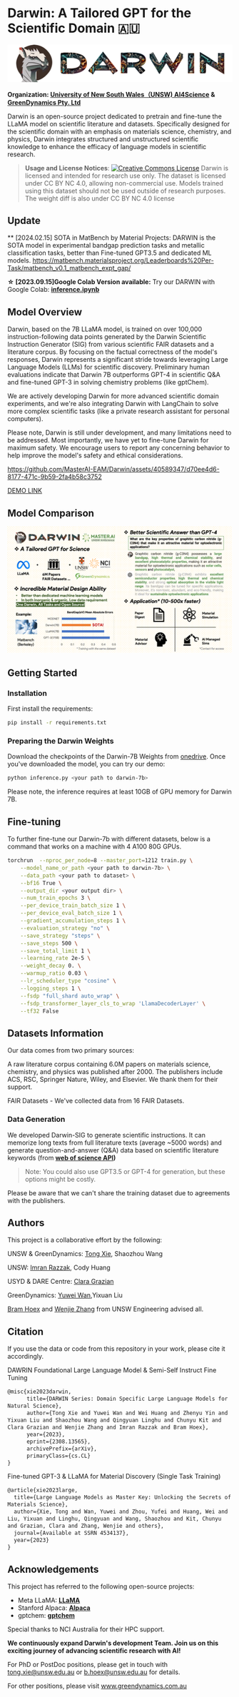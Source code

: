 # Darwin: A Tailored GPT for the Scientific Domain 🇦🇺
![logo](assets/logo.png)

**Organization: [University of New South Wales（UNSW) AI4Science](https://www.masterai.com.au) & [GreenDynamics Pty. Ltd](https://www.greendynamics.com.au)**

Darwin is an open-source project dedicated to pretrain and fine-tune the LLaMA model on scientific literature and datasets. Specifically designed for the scientific domain with an emphasis on materials science, chemistry, and physics, Darwin integrates structured and unstructured scientific knowledge to enhance the efficacy of language models in scientific research. 

> **Usage and License Notices**: <a rel="license" href="http://creativecommons.org/licenses/by-nc-sa/4.0/"><img alt="Creative Commons License" style="border-width:0" src="https://i.creativecommons.org/l/by-nc-sa/4.0/88x31.png" /></a>
Darwin is licensed and intended for research use only. The dataset is licensed under CC BY NC 4.0, allowing non-commercial use. Models trained using this dataset should not be used outside of research purposes. The weight diff is also under CC BY NC 4.0 license

## Update
** [2024.02.15] SOTA in MatBench by Material Projects: DARWIN is the SOTA model in experimental bandgap prediction tasks and metallic classification tasks, better than Fine-tuned GPT3.5 and dedicated ML models. https://matbench.materialsproject.org/Leaderboards%20Per-Task/matbench_v0.1_matbench_expt_gap/ 

**☆ [2023.09.15]Google Colab Version available:** Try our DARWIN with Google Colab: **[inference.ipynb](https://github.com/MasterAI-EAM/Darwin/blob/main/inference.ipynb)** 

## Model Overview

Darwin, based on the 7B LLaMA model, is trained on over 100,000 instruction-following data points generated by the Darwin Scientific Instruction Generator (SIG) from various scientific FAIR datasets and a literature corpus. By focusing on the factual correctness of the model's responses, Darwin represents a significant stride towards leveraging Large Language Models (LLMs) for scientific discovery. Preliminary human evaluations indicate that Darwin 7B outperforms GPT-4 in scientific Q&A and fine-tuned GPT-3 in solving chemistry problems (like gptChem).

We are actively developing Darwin for more advanced scientific domain experiments, and we're also integrating Darwin with LangChain to solve more complex scientific tasks (like a private research assistant for personal computers).

Please note, Darwin is still under development, and many limitations need to be addressed. Most importantly, we have yet to fine-tune Darwin for maximum safety. We encourage users to report any concerning behavior to help improve the model's safety and ethical considerations.


https://github.com/MasterAI-EAM/Darwin/assets/40589347/d70ee4d6-8177-471c-9b59-2fa4b58c3752


[DEMO LINK](https://www.masterai.com.au/darwin)

## Model Comparison

![compare](assets/intro.png)

## Getting Started

### Installation

First install the requirements:

```bash
pip install -r requirements.txt
```
### Preparing the Darwin Weights

Download the checkpoints of the Darwin-7B Weights from [onedrive](https://aigreendynamics-my.sharepoint.com/:f:/g/personal/yuwei_greendynamics_com_au/Euu1OzZTOS5OsQvVTRNV_gcBa67ehvk6uN6hJIHnBLOkDg?e=x5wxfk). Once you've downloaded the model, you can try our demo:
```bash 
python inference.py <your path to darwin-7b>
```

Please note, the inference requires at least 10GB of GPU memory for Darwin 7B. 

## Fine-tuning
To further fine-tune our Darwin-7b with different datasets, below is a command that works on a machine with 4 A100 80G GPUs.
```bash
torchrun  --nproc_per_node=8 --master_port=1212 train.py \
    --model_name_or_path <your path to darwin-7b> \
    --data_path <your path to dataset> \
    --bf16 True \
    --output_dir <your output dir> \
    --num_train_epochs 3 \
    --per_device_train_batch_size 1 \
    --per_device_eval_batch_size 1 \
    --gradient_accumulation_steps 1 \
    --evaluation_strategy "no" \
    --save_strategy "steps" \
    --save_steps 500 \
    --save_total_limit 1 \
    --learning_rate 2e-5 \
    --weight_decay 0. \
    --warmup_ratio 0.03 \
    --lr_scheduler_type "cosine" \
    --logging_steps 1 \
    --fsdp "full_shard auto_wrap" \
    --fsdp_transformer_layer_cls_to_wrap 'LlamaDecoderLayer' \
    --tf32 False
```

## Datasets Information

Our data comes from two primary sources:

A raw literature corpus containing 6.0M papers on materials science, chemistry, and physics was published after 2000. The publishers include ACS, RSC, Springer Nature, Wiley, and Elsevier. We thank them for their support.

FAIR Datasets - We've collected data from 16 FAIR Datasets.

### Data Generation
We developed Darwin-SIG to generate scientific instructions. It can memorize long texts from full literature texts (average ~5000 words) and generate question-and-answer (Q&A) data based on scientific literature keywords (from **[web of science API](https://github.com/Clarivate-SAR/wos-excel-converter))**

> Note: You could also use GPT3.5 or GPT-4 for generation, but these options might be costly.

Please be aware that we can't share the training dataset due to agreements with the publishers.

## **Authors**

This project is a collaborative effort by the following:

UNSW & GreenDynamics: [Tong Xie](https://github.com/0xTong), Shaozhou Wang

UNSW: [Imran Razzak](https://imranrazzak.github.io/index.html), Cody Huang

USYD & DARE Centre: [Clara Grazian](https://github.com/cgrazian)

GreenDynamics: [Yuwei Wan](https://yuweiwan.github.io/),Yixuan Liu

[Bram Hoex](https://unswhoexgroup.com/) and [Wenjie Zhang](https://www.cse.unsw.edu.au/~zhangw/) from UNSW Engineering advised all.

## **Citation**

If you use the data or code from this repository in your work, please cite it accordingly.

DAWRIN Foundational Large Language Model & Semi-Self Instruct Fine Tuning
```
@misc{xie2023darwin,
      title={DARWIN Series: Domain Specific Large Language Models for Natural Science}, 
      author={Tong Xie and Yuwei Wan and Wei Huang and Zhenyu Yin and Yixuan Liu and Shaozhou Wang and Qingyuan Linghu and Chunyu Kit and Clara Grazian and Wenjie Zhang and Imran Razzak and Bram Hoex},
      year={2023},
      eprint={2308.13565},
      archivePrefix={arXiv},
      primaryClass={cs.CL}
}
```

Fine-tuned GPT-3 & LLaMA for Material Discovery (Single Task Training)
```
@article{xie2023large,
  title={Large Language Models as Master Key: Unlocking the Secrets of Materials Science},
  author={Xie, Tong and Wan, Yuwei and Zhou, Yufei and Huang, Wei and Liu, Yixuan and Linghu, Qingyuan and Wang, Shaozhou and Kit, Chunyu and Grazian, Clara and Zhang, Wenjie and others},
  journal={Available at SSRN 4534137},
  year={2023}
}
```


## **Acknowledgements**

This project has referred to the following open-source projects:

- Meta LLaMA: **[LLaMA](https://github.com/facebookresearch/llama)**
- Stanford Alpaca: **[Alpaca](https://github.com/tatsu-lab/stanford_alpaca)**
- gptchem: **[gptchem](https://github.com/kjappelbaum/gptchem)**

Special thanks to NCI Australia for their HPC support. 

**We continuously expand Darwin's development Team. Join us on this exciting journey of advancing scientific research with AI!**

For PhD or PostDoc positions, please get in touch with tong.xie@unsw.edu.au or b.hoex@unsw.edu.au for details.

For other positions, please visit www.greendynamics.com.au 
